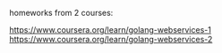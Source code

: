 homeworks from 2 courses:

https://www.coursera.org/learn/golang-webservices-1  
https://www.coursera.org/learn/golang-webservices-2
